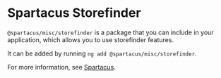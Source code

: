 # Spartacus Storefinder

`@spartacus/misc/storefinder` is a package that you can include in your application, which allows you to use storefinder features.

It can be added by running `ng add @spartacus/misc/storefinder`.

For more information, see [Spartacus](https://github.com/SAP/spartacus).
